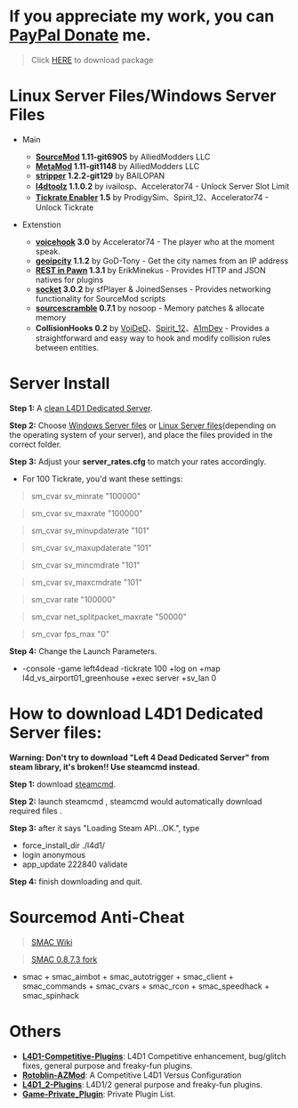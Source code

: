 # If you appreciate my work, you can [PayPal Donate](https://paypal.me/Harry0215?locale.x=zh_TW) me.
> Click [HERE](https://github.com/fbef0102/L4D1-Server4Dead/releases) to download package
# Linux Server Files/Windows Server Files
* Main
	* <b>[SourceMod](https://www.sourcemod.net/downloads.php?branch=1.11-dev) 			1.11-git6905</b> 	    by AlliedModders LLC
	* <b>[MetaMod](https://www.sourcemm.net/downloads.php?branch=1.11-dev) 			1.11-git1148</b> 	    by AlliedModders LLC
	* <b>[stripper](https://www.bailopan.net/stripper/snapshots/1.2/) 			1.2.2-git129</b> 		by BAILOPAN
	* <b>[l4dtoolz](https://github.com/Accelerator74/l4dtoolz/releases) 			1.1.0.2</b> 		    by ivailosp、Accelerator74 - Unlock Server Slot Limit
	* <b>[Tickrate Enabler](https://github.com/accelerator74/Tickrate-Enabler/releases)	1.5</b> 	    		by ProdigySim、Spirit_12、Accelerator74 - Unlock Tickrate

* Extenstion
	* <b>[voicehook](https://forums.alliedmods.net/showthread.php?t=279231)	 		3.0</b> 	    		by Accelerator74 - The player who at the moment speak.
	* <b>[geoipcity](https://forums.alliedmods.net/showthread.php?t=132470) 			1.1.2</b> 				by GoD-Tony - Get the city names from an IP address
	* <b>[REST in Pawn](https://github.com/ErikMinekus/sm-ripext/releases)		1.3.1</b>				by ErikMinekus - Provides HTTP and JSON natives for plugins
	* <b>[socket](https://github.com/JoinedSenses/sm-ext-socket/releases)				3.0.2</b>				by sfPlayer & JoinedSenses - Provides networking functionality for SourceMod scripts
	* <b>[sourcescramble](https://github.com/nosoop/SMExt-SourceScramble/releases) 	0.7.1</b> 				by nosoop - Memory patches & allocate memory
	* <b>CollisionHooks	 	0.2</b> 				by [VoiDeD](https://forums.alliedmods.net/showthread.php?t=197815)、[Spirit_12](https://github.com/Satanic-Spirit/Collisionhook)、[A1mDev](https://github.com/L4D-Community/Collisionhook/tree/fix-windows) - Provides a straightforward and easy way to hook and modify collision rules between entities.
# Server Install
**Step 1:** A [clean L4D1 Dedicated Server](https://github.com/fbef0102/L4D1-Server4Dead/blob/master/README.md#how-to-download-l4d1-dedicated-server-files).

**Step 2:** Choose [Windows Server files](https://github.com/fbef0102/L4D1-Server4Dead/releases/download/v4.0/Windows_Server_files.zip) or [Linux Server files](https://github.com/fbef0102/L4D1-Server4Dead/releases/download/v4.0/Linux_Server_files.zip)(depending on the operating system of your server), and place the files provided in the correct folder.

**Step 3:** Adjust your **server_rates.cfg** to match your rates accordingly.  
* For 100 Tickrate, you'd want these settings:
>sm_cvar sv_minrate 			"100000"

>sm_cvar sv_maxrate 			"100000"

>sm_cvar sv_minupdaterate 		"101"

>sm_cvar sv_maxupdaterate 		"101"

>sm_cvar sv_mincmdrate 			"101"

>sm_cvar sv_maxcmdrate 			"101"

>sm_cvar rate				"100000"

>sm_cvar net_splitpacket_maxrate "50000"

>sm_cvar fps_max    "0"


**Step 4:** Change the Launch Parameters.
  * -console -game left4dead -tickrate 100 +log on +map l4d_vs_airport01_greenhouse +exec server +sv_lan 0

# How to download L4D1 Dedicated Server files:
**Warning: Don't try to download "Left 4 Dead Dedicated Server" from steam library, it's broken!! Use steamcmd instead.**

**Step 1:** download [steamcmd](https://developer.valvesoftware.com/wiki/SteamCMD).

**Step 2:** launch steamcmd , steamcmd would automatically download required files .

**Step 3:** after it says "Loading Steam API...OK.", type
* force_install_dir ./l4d1/
* login anonymous
* app_update 222840 validate

**Step 4:** finish downloading and quit.

# Sourcemod Anti-Cheat
> [SMAC Wiki](https://github.com/Silenci0/SMAC/wiki)

> [SMAC 0.8.7.3 fork](https://github.com/Silenci0/SMAC)
* smac + smac_aimbot + smac_autotrigger + smac_client + smac_commands + smac_cvars + smac_rcon + smac_speedhack + smac_spinhack

# Others
* <b>[L4D1-Competitive-Plugins](https://github.com/fbef0102/L4D1-Competitive-Plugins)</b>: L4D1 Competitive enhancement, bug/glitch fixes, general purpose and freaky-fun plugins.
* <b>[Rotoblin-AZMod](https://github.com/fbef0102/Rotoblin-AZMod)</b>: A Competitive L4D1 Versus Configuration
* <b>[L4D1_2-Plugins](https://github.com/fbef0102/L4D1_2-Plugins)</b>: L4D1/2 general purpose and freaky-fun plugins.
* <b>[Game-Private_Plugin](https://github.com/fbef0102/Game-Private_Plugin)</b>: Private Plugin List.
